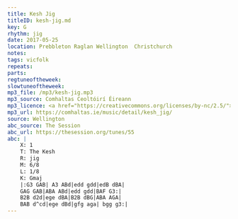 ```yaml
---
title: Kesh Jig
titleID: kesh-jig.md
key: G
rhythm: jig
date: 2017-05-25
location: Prebbleton Raglan Wellington  Christchurch
notes:
tags: vicfolk
repeats: 
parts: 
regtuneoftheweek:
slowtuneoftheweek:
mp3_file: /mp3/kesh-jig.mp3
mp3_source: Comhaltas Ceoltóirí Éireann
mp3_licence: <a href="https://creativecommons.org/licenses/by-nc/2.5/">CC-BY-NC-2.5</a>
mp3_url: https://comhaltas.ie/music/detail/kesh_jig/
source: Wellington
abc_source: The Session
abc_url: https://thesession.org/tunes/55
abc: |
    X: 1
    T: The Kesh
    R: jig
    M: 6/8
    L: 1/8
    K: Gmaj
    |:G3 GAB| A3 ABd|edd gdd|edB dBA|
    GAG GAB|ABA ABd|edd gdd|BAF G3:|
    B2B d2d|ege dBA|B2B dBG|ABA AGA|
    BAB d^cd|ege dBd|gfg aga| bgg g3:|
---
```

